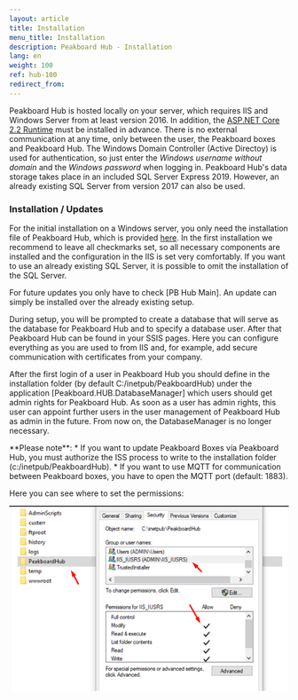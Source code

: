 ```yaml
---
layout: article
title: Installation  
menu_title: Installation  
description: Peakboard Hub - Installation  
lang: en
weight: 100
ref: hub-100
redirect_from:
---
```



Peakboard Hub is hosted locally on your server, which requires IIS and Windows Server from at least version 2016.
In addition, the [ASP.NET Core 2.2 Runtime](https://dotnet.microsoft.com/en-us/download/dotnet/thank-you/runtime-aspnetcore-2.2.2-windows-hosting-bundle-installer) must be installed in advance.
There is no external communication at any time, only between the user, the Peakboard boxes and Peakboard Hub.
The Windows Domain Controller (Active Directoy) is used for authentication, so just enter the *Windows username without domain* and the *Windows password* when logging in.
Peakboard Hub's data storage takes place in an included SQL Server Express 2019.
However, an already existing SQL Server from version 2017 can also be used.

### Installation / Updates

For the initial installation on a Windows server, you only need the installation file of Peakboard Hub, which is provided [here](https://peakboard.com/download/PeakboardHub/master/PeakboardHubSetup.exe).
In the first installation we recommend to leave all checkmarks set, so all necessary components are installed and the configuration in the IIS is set very comfortably.
If you want to use an already existing SQL Server, it is possible to omit the installation of the SQL Server.

For future updates you only have to check [PB Hub Main].
An update can simply be installed over the already existing setup.

During setup, you will be prompted to create a database that will serve as the database for Peakboard Hub and to specify a database user.
After that Peakboard Hub can be found in your SSIS pages.
Here you can configure everything as you are used to from IIS and, for example, add secure communication with certificates from your company.

After the first login of a user in Peakboard Hub you should define in the installation folder (by default C:/inetpub/PeakboardHub) under the application [Peakboard.HUB.DatabaseManager] which users should get admin rights for Peakboard Hub.
 As soon as a user has admin rights, this user can appoint further users in the user management of Peakboard Hub as admin in the future. From now on, the DatabaseManager is no longer necessary.

<div class="box-warning" markdown="1"> **Please note**:
* If you want to update Peakboard Boxes via Peakboard Hub, you must authorize the ISS process to write to the installation folder (c:/inetpub/PeakboardHub).
* If you want to use MQTT for communication between Peakboard boxes, you have to open the MQTT port (default: 1883).
</div>

Here you can see where to set the permissions:

![Peakboard Hub permissions](/assets/images/hub/hub_permissions.png)
